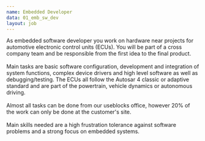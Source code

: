 ```yaml
---
name: Embedded Developer
data: 01_emb_sw_dev
layout: job
---
```


As embedded software developer you work on hardware near projects for automotive electronic control units (ECUs). 
You will be part of a cross company team and be responsible from the first idea to the final product.
<br/><br/>
Main tasks are basic software configuration, development and integration of system functions, complex device drivers 
and high level software as well as debugging/testing. The ECUs all follow the Autosar 4 classic or adaptive standard 
and are part of the powertrain, vehicle dynamics or autonomous driving.
<br/><br/>
Almost all tasks can be done from our useblocks office, however 20% of the work can only be done at the customer's site.
<br/><br/>Main skills needed are a high frustration tolerance against software problems and a strong focus 
on embedded systems.  

